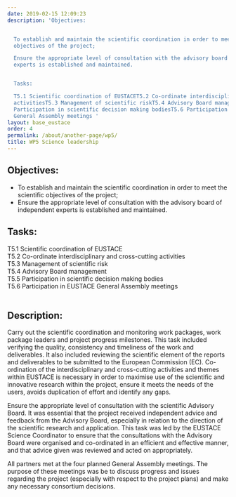 ```yaml
---
date: 2019-02-15 12:09:23
description: 'Objectives:


  To establish and maintain the scientific coordination in order to meet the scientific
  objectives of the project;

  Ensure the appropriate level of consultation with the advisory board of independent
  experts is established and maintained.


  Tasks:

  T5.1 Scientific coordination of EUSTACET5.2 Co-ordinate interdisciplinary and cross-cutting
  activitiesT5.3 Management of scientific riskT5.4 Advisory Board management T5.5
  Participation in scientific decision making bodiesT5.6 Participation in EUSTACE
  General Assembly meetings '
layout: base_eustace
order: 4
permalink: /about/another-page/wp5/
title: WP5 Science leadership
---
```


<h2><strong>Objectives:</strong></h2>
<ul>
<li>To establish and maintain the scientific coordination in order to meet the scientific objectives of the project;</li>
<li>Ensure the appropriate level of consultation with the advisory board of independent experts is established and maintained.</li>
</ul>
<h2><strong>Tasks:</strong></h2>
<p>T5.1 Scientific coordination of EUSTACE<br>T5.2 Co-ordinate interdisciplinary and cross-cutting activities<br>T5.3 Management of scientific risk<br>T5.4 Advisory Board management <br>T5.5 Participation in scientific decision making bodies<br>T5.6 Participation in EUSTACE General Assembly meetings <br><br><strong></strong></p>
<h2><strong>Description:</strong></h2>
<p>Carry out the scientific coordination and monitoring work packages, work package leaders and project progress milestones. This task included verifying the quality, consistency and timeliness of the work and deliverables. It also included reviewing the scientific element of the reports and deliverables to be submitted to the European Commission (EC). Co-ordination of the interdisciplinary and cross-cutting activities and themes within EUSTACE is necessary in order to maximise use of the scientific and innovative research within the project, ensure it meets the needs of the users, avoids duplication of effort and identify any gaps.</p>
<p>Ensure the appropriate level of consultation with the scientific Advisory Board. It was essential that the project received independent advice and feedback from the Advisory Board, especially in relation to the direction of the scientific research and application. This task was led by the EUSTACE Science Coordinator to ensure that the consultations with the Advisory Board were organised and co-ordinated in an efficient and effective manner, and that advice given was reviewed and acted on appropriately.</p>
<p>All partners met at the four planned General Assembly meetings. The purpose of these meetings was be to discuss progress and issues regarding the project (especially with respect to the project plans) and make any necessary consortium decisions.</p>
